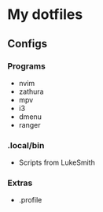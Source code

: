 # My dotfiles

## Configs

### Programs

+ nvim
+ zathura
+ mpv
+ i3
+ dmenu
+ ranger

### .local/bin

+ Scripts from LukeSmith

### Extras

+ .profile

